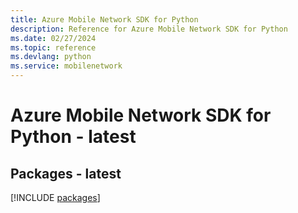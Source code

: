 ```yaml
---
title: Azure Mobile Network SDK for Python
description: Reference for Azure Mobile Network SDK for Python
ms.date: 02/27/2024
ms.topic: reference
ms.devlang: python
ms.service: mobilenetwork
---
```

# Azure Mobile Network SDK for Python - latest
## Packages - latest
[!INCLUDE [packages](mobile-network-index.md)]